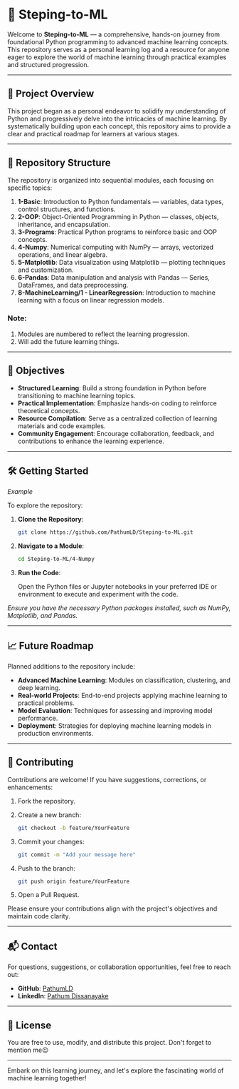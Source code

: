 # 🧠 Steping-to-ML

Welcome to **Steping-to-ML** — a comprehensive, hands-on journey from foundational Python programming to advanced machine learning concepts. This repository serves as a personal learning log and a resource for anyone eager to explore the world of machine learning through practical examples and structured progression.

---

## 🚀 Project Overview

This project began as a personal endeavor to solidify my understanding of Python and progressively delve into the intricacies of machine learning. By systematically building upon each concept, this repository aims to provide a clear and practical roadmap for learners at various stages.

---

## 📁 Repository Structure

The repository is organized into sequential modules, each focusing on specific topics:

1. **1-Basic**: Introduction to Python fundamentals — variables, data types, control structures, and functions.
2. **2-OOP**: Object-Oriented Programming in Python — classes, objects, inheritance, and encapsulation.
3. **3-Programs**: Practical Python programs to reinforce basic and OOP concepts.
4. **4-Numpy**: Numerical computing with NumPy — arrays, vectorized operations, and linear algebra.
5. **5-Matplotlib**: Data visualization using Matplotlib — plotting techniques and customization.
6. **6-Pandas**: Data manipulation and analysis with Pandas — Series, DataFrames, and data preprocessing.
7. **8-MachineLearning/1 - LinearRegression**: Introduction to machine learning with a focus on linear regression models.

### Note: 
1. Modules are numbered to reflect the learning progression.
2. Will add the future learning things.

---

## 📌 Objectives

- **Structured Learning**: Build a strong foundation in Python before transitioning to machine learning topics.
- **Practical Implementation**: Emphasize hands-on coding to reinforce theoretical concepts.
- **Resource Compilation**: Serve as a centralized collection of learning materials and code examples.
- **Community Engagement**: Encourage collaboration, feedback, and contributions to enhance the learning experience.

---

## 🛠️ Getting Started

*Example*

To explore the repository:

1. **Clone the Repository**:

   ```bash
   git clone https://github.com/PathumLD/Steping-to-ML.git
   ```

2. **Navigate to a Module**:

   ```bash
   cd Steping-to-ML/4-Numpy
   ```

3. **Run the Code**:

   Open the Python files or Jupyter notebooks in your preferred IDE or environment to execute and experiment with the code.

*Ensure you have the necessary Python packages installed, such as NumPy, Matplotlib, and Pandas.*

---

## 📈 Future Roadmap

Planned additions to the repository include:

- **Advanced Machine Learning**: Modules on classification, clustering, and deep learning.
- **Real-world Projects**: End-to-end projects applying machine learning to practical problems.
- **Model Evaluation**: Techniques for assessing and improving model performance.
- **Deployment**: Strategies for deploying machine learning models in production environments.

---

## 🤝 Contributing

Contributions are welcome! If you have suggestions, corrections, or enhancements:

1. Fork the repository.
2. Create a new branch:

   ```bash
   git checkout -b feature/YourFeature
   ```

3. Commit your changes:

   ```bash
   git commit -m "Add your message here"
   ```

4. Push to the branch:

   ```bash
   git push origin feature/YourFeature
   ```

5. Open a Pull Request.

Please ensure your contributions align with the project's objectives and maintain code clarity.

---

## 📬 Contact

For questions, suggestions, or collaboration opportunities, feel free to reach out:

- **GitHub**: [PathumLD](https://github.com/PathumLD)
- **LinkedIn**: [Pathum Dissanayake](https://www.linkedin.com/in/pathumld/)

---

## 📄 License

You are free to use, modify, and distribute this project. Don't forget to mention me😉

---

Embark on this learning journey, and let's explore the fascinating world of machine learning together!

